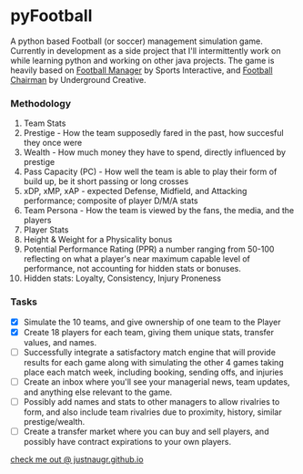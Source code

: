 # pyFootball
A python based Football (or soccer) management simulation game. Currently in development as a side project that I'll intermittently work on while learning python and working on other java projects. The game is heavily based on [Football Manager](http://www.footballmanager.com/) by Sports Interactive, and [Football Chairman](http://www.football-chairman.com/) by Underground Creative.

### Methodology
1. Team Stats
  1. Prestige - How the team supposedly fared in the past, how succesful they once were
  2. Wealth - How much money they have to spend, directly influenced by prestige
  3. Pass Capacity (PC) - How well the team is able to play their form of build up, be it short passing or long crosses
  4. xDP, xMP, xAP - expected Defense, Midfield, and Attacking performance; composite of player D/M/A stats
  5. Team Persona - How the team is viewed by the fans, the media, and the players
2. Player Stats
  1. Height & Weight for a Physicality bonus
  2. Potential Performance Rating (PPR) a number ranging from 50-100 reflecting on what a player's near maximum capable level of performance, not accounting for hidden stats or bonuses.
  3. Hidden stats: Loyalty, Consistency, Injury Proneness

### Tasks
- [x] Simulate the 10 teams, and give ownership of one team to the Player
- [x] Create 18 players for each team, giving them unique stats, transfer values, and names.
- [ ] Successfully integrate a satisfactory match engine that will provide results for each game along with simulating the other 4 games taking place each match week, including booking, sending offs, and injuries
- [ ] Create an inbox where you'll see your managerial news, team updates, and anything else relevant to the game.
- [ ] Possibly add names and stats to other managers to allow rivalries to form, and also include team rivalries due to proximity, history, similar prestige/wealth.
- [ ] Create a transfer market where you can buy and sell players, and possibly have contract expirations to your own players.

[check me out @ justnaugr.github.io](http://justnaugr.github.io)
